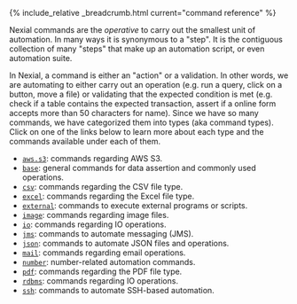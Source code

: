 {% include_relative _breadcrumb.html current="command reference" %}


Nexial commands are the _operative_ to carry out the smallest unit of automation.  In many ways it is synonymous
to a "step". It is the contiguous collection of many "steps" that make up an automation script, or even automation 
suite.

In Nexial, a command is either an "action" or a validation.  In other words, we are automating to either carry out an
operation (e.g. run a query, click on a button, move a file) or validating that the expected condition is met (e.g.
check if a table contains the expected transaction, assert if a online form accepts more than 50 characters for name).
Since we have so many commands, we have categorized them into types (aka command types).  Click on one of the links 
below to learn more about each type and the commands available under each of them.

- [`aws.s3`](aws.s3/): commands regarding AWS S3.
- [`base`](base/): general commands for data assertion and commonly used operations.
- [`csv`](csv/): commands regarding the CSV file type.
- [`excel`](excel/): commands regarding the Excel file type.
- [`external`](external/): commands to execute external programs or scripts.
- [`image`](image/): commands regarding image files.
- [`io`](io/): commands regarding IO operations.
- [`jms`](jms/): commands to automate messaging (JMS).
- [`json`](json/): commands to automate JSON files and operations.
- [`mail`](mail/): commands regarding email operations.
- [`number`](number/): number-related automation commands.
- [`pdf`](pdf/): commands regarding the PDF file type.
- [`rdbms`](rdbms/): commands regarding IO operations.
- [`ssh`](ssh/): commands to automate SSH-based automation.
